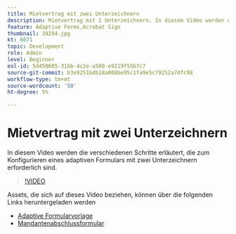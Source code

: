 ```yaml
---
title: Mietvertrag mit zwei Unterzeichnern
description: Mietvertrag mit 2 Unterzeichnern. In diesem Video werden die verschiedenen Schritte erläutert, die zum Konfigurieren eines adaptiven Formulars mit zwei Unterzeichnern erforderlich sind.
feature: Adaptive Forms,Acrobat Sign
thumbnail: 39294.jpg
kt: 6071
topic: Development
role: Admin
level: Beginner
exl-id: 5d450605-31bb-4c2e-a500-e9219f55b7c7
source-git-commit: b3e9251bdb18a008be95c1fa9e5c79252a74fc98
workflow-type: tm+mt
source-wordcount: '58'
ht-degree: 5%

---
```


# Mietvertrag mit zwei Unterzeichnern

In diesem Video werden die verschiedenen Schritte erläutert, die zum Konfigurieren eines adaptiven Formulars mit zwei Unterzeichnern erforderlich sind.

>[!VIDEO](https://video.tv.adobe.com/v/39294?quality=12&learn=on)

Assets, die sich auf dieses Video beziehen, können über die folgenden Links heruntergeladen werden

* [Adaptive Formularvorlage](assets/tenancy-agreement-template.zip)
* [Mandantenabschlussformular](assets/rental-agreement-form.zip)
